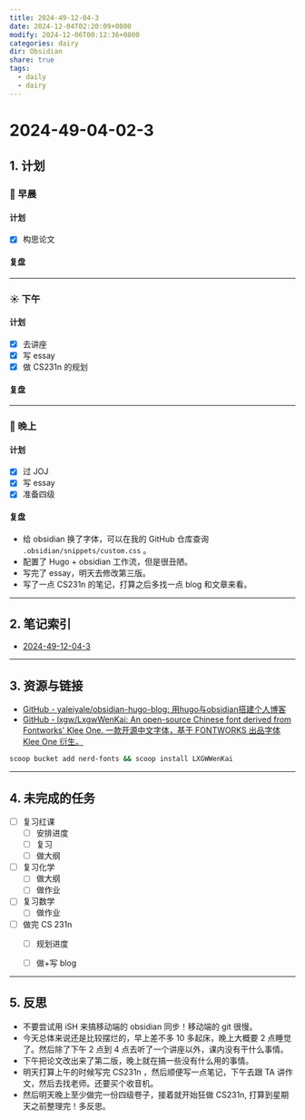 ```yaml
---
title: 2024-49-12-04-3
date: 2024-12-04T02:20:09+0800
modify: 2024-12-06T00:12:36+0800
categories: dairy
dir: Obsidian
share: true
tags:
  - daily
  - dairy
---
```


# 2024-49-04-02-3

## 1. 计划

### 🌅 早晨

#### 计划 

- [x] 构思论文

#### 复盘 

---

### ☀️ 下午

#### 计划 

- [x] 去讲座
- [x] 写 essay
- [x] 做 CS231n 的规划

#### 复盘 

---

### 🌇 晚上

#### 计划

- [x] 过 JOJ
- [x] 写 essay
- [x] 准备四级

#### 复盘 

- 给 obsidian 换了字体，可以在我的 GitHub 仓库查询 `.obsidian/snippets/custom.css` 。
- 配置了 Hugo + obsidian 工作流，但是很丑陋。
- 写完了 essay，明天去修改第三版。
- 写了一点 CS231n 的笔记，打算之后多找一点 blog 和文章来看。
---

## 2. 笔记索引

- [2024-49-12-04-3](2024-49-12-04-3.md)


---

## 3. 资源与链接

- [GitHub - yaleiyale/obsidian-hugo-blog: 用hugo与obsidian搭建个人博客](https://github.com/yaleiyale/obsidian-hugo-blog/tree/master)
- [GitHub - lxgw/LxgwWenKai: An open-source Chinese font derived from Fontworks' Klee One. 一款开源中文字体，基于 FONTWORKS 出品字体 Klee One 衍生。](https://github.com/lxgw/LxgwWenKai)

```bash
scoop bucket add nerd-fonts && scoop install LXGWWenKai
```

---

## 4. 未完成的任务

- [ ] 复习红课
    - [ ] 安排进度
    - [ ] 复习
    - [ ] 做大纲
- [ ] 复习化学
    - [ ] 做大纲
    - [ ] 做作业
- [ ] 复习数学
    - [ ] 做作业
- [ ] 做完 CS 231n
    - [ ] 规划进度
    - [ ] 做+写 blog


---

## 5. 反思

- 不要尝试用 iSH 来搞移动端的 obsidian 同步！移动端的 git 很慢。
- 今天总体来说还是比较摆烂的，早上差不多 10 多起床，晚上大概要 2 点睡觉了。然后除了下午 2 点到 4 点去听了一个讲座以外，课内没有干什么事情。
- 下午把论文改出来了第二版，晚上就在搞一些没有什么用的事情。
- 明天打算上午的时候写完 CS231n ，然后顺便写一点笔记，下午去跟 TA 讲作文，然后去找老师。还要买个收音机。
- 然后明天晚上至少做完一份四级卷子，接着就开始狂做 CS231n, 打算到星期天之前整理完！多反思。